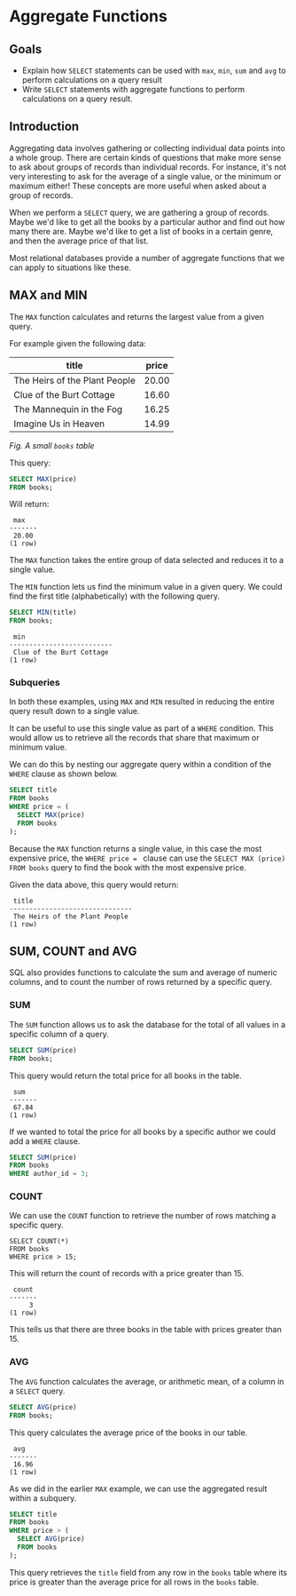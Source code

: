 # Aggregate Functions

## Goals

- Explain how `SELECT` statements can be used with `max`, `min`, `sum` and `avg` to perform calculations on a query result
- Write `SELECT` statements with aggregate functions to perform calculations on a query result.

## Introduction

Aggregating data involves gathering or collecting individual data points into a whole group. There are certain kinds of questions that make more sense to ask about groups of records than individual records. For instance, it's not very interesting to ask for the average of a single value, or the minimum or maximum either! These concepts are more useful when asked about a group of records.

When we perform a `SELECT` query, we are gathering a group of records. Maybe we'd like to get all the books by a particular author and find out how many there are. Maybe we'd like to get a list of books in a certain genre, and then the average price of that list.

Most relational databases provide a number of aggregate functions that we can apply to situations like these.

## MAX and MIN

The `MAX` function calculates and returns the largest value from a given query.

For example given the following data:

| title                         | price |
| ----------------------------- | ----- |
| The Heirs of the Plant People | 20.00 |
| Clue of the Burt Cottage      | 16.60 |
| The Mannequin in the Fog      | 16.25 |
| Imagine Us in Heaven          | 14.99 |

_Fig. A small `books` table_

This query:

```sql
SELECT MAX(price)
FROM books;
```

Will return:

```
 max
-------
 20.00
(1 row)
```

The `MAX` function takes the entire group of data selected and reduces it to a single value.

The `MIN` function lets us find the minimum value in a given query. We could find the first title (alphabetically) with the following query.

```sql
SELECT MIN(title)
FROM books;
```

```
 min
--------------------------
 Clue of the Burt Cottage
(1 row)
```

### Subqueries

In both these examples, using `MAX` and `MIN` resulted in reducing the entire query result down to a single value.

It can be useful to use this single value as part of a `WHERE` condition. This would allow us to retrieve all the records that share that maximum or minimum value.

We can do this by nesting our aggregate query within a condition of the `WHERE` clause as shown below.

```sql
SELECT title
FROM books
WHERE price = (
  SELECT MAX(price)
  FROM books
);
```

Because the `MAX` function returns a single value, in this case the most expensive price, the `WHERE price = ` clause can use the `SELECT MAX (price) FROM books` query to find the book with the most expensive price.

Given the data above, this query would return:

```
 title
-------------------------------
 The Heirs of the Plant People
(1 row)
```

## SUM, COUNT and AVG

SQL also provides functions to calculate the sum and average of numeric columns, and to count the number of rows returned by a specific query.

### SUM

The `SUM` function allows us to ask the database for the total of all values in a specific column of a query.

```sql
SELECT SUM(price)
FROM books;
```

This query would return the total price for all books in the table.

```
 sum
-------
 67.84
(1 row)
```

If we wanted to total the price for all books by a specific author we could add a `WHERE` clause.

```sql
SELECT SUM(price)
FROM books
WHERE author_id = 3;
```

### COUNT

We can use the `COUNT` function to retrieve the number of rows matching a specific query.

```
SELECT COUNT(*)
FROM books
WHERE price > 15;
```

This will return the count of records with a price greater than 15.

```
 count
-------
     3
(1 row)
```

This tells us that there are three books in the table with prices greater than 15.

### AVG

The `AVG` function calculates the average, or arithmetic mean, of a column in a `SELECT` query.

```sql
SELECT AVG(price)
FROM books;
```

This query calculates the average price of the books in our table.

```
 avg
-------
 16.96
(1 row)
```

As we did in the earlier `MAX` example, we can use the aggregated result within a subquery.

```sql
SELECT title
FROM books
WHERE price > (
  SELECT AVG(price)
  FROM books
);
```

This query retrieves the `title` field from any row in the `books` table where its price is greater than the average price for all rows in the `books` table.

<!-- ## Check for Understanding -->

<!-- Question on how many rows SELECT statements with aggregate queries return  -->
